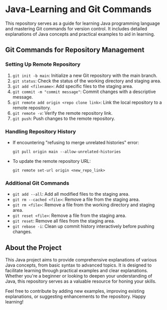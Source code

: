 # Java-Learning and Git Commands

This repository serves as a guide for learning Java programming language and mastering Git commands for version control. It includes detailed explanations of Java concepts and practical examples to aid in learning.

## Git Commands for Repository Management

### Setting Up Remote Repository

1. `git init -b main`: Initialize a new Git repository with the main branch.
2. `git status`: Check the status of the working directory and staging area.
3. `git add <filename>`: Add specific files to the staging area.
4. `git commit -m "commit message"`: Commit changes with a descriptive message.
5. `git remote add origin <repo clone link>`: Link the local repository to a remote repository.
6. `git remote -v`: Verify the remote repository link.
7. `git push`: Push changes to the remote repository.

### Handling Repository History

- If encountering "refusing to merge unrelated histories" error:
    ```
    git pull origin main --allow-unrelated-histories
    ```
- To update the remote repository URL:
    ```
    git remote set-url origin <new_repo_link>
    ```

### Additional Git Commands

- `git add --all`: Add all modified files to the staging area.
- `git rm --cached <file>`: Remove a file from the staging area.
- `git rm <file>`: Remove a file from the working directory and staging area.
- `git reset <file>`: Remove a file from the staging area.
- `git reset`: Remove all files from the staging area.
- `git rebase -i`: Clean up commit history interactively before pushing changes.

## About the Project

This Java project aims to provide comprehensive explanations of various Java concepts, from basic syntax to advanced topics. It is designed to facilitate learning through practical examples and clear explanations. Whether you're a beginner or looking to deepen your understanding of Java, this repository serves as a valuable resource for honing your skills.

Feel free to contribute by adding new examples, improving existing explanations, or suggesting enhancements to the repository. Happy learning!

